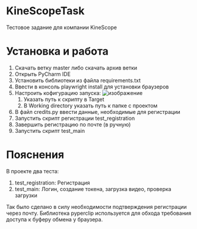 # KineScopeTask
Тестовое задание для компании KineScope

# Установка и работа
1. Скачать ветку master либо скачать архив ветки
2. Открыть PyCharm IDE
3. Установить библиотеки из файла requirements.txt
4. Ввести в консоль playwright install для установки браузеров
5. Настроить кофигурацию запуска:
   ![изображение](https://github.com/user-attachments/assets/9d5774e4-faa7-4a35-90a0-ed6690c1a52c)
   1. Указать путь к скрипту в Target
   2. В Working directory указать путь к папке с проектом
6. В файл credits.py ввести данные, необходимые для регистрации
7. Запустить скрипт регистрации test_registration
8. Завершить регистрацию по почте (в ручную)
9. Запустить скрипт test_main

# Пояснения
В проекте два теста:
1. test_registration: Регистрация
2. test_main: Логин, создание токена, загрузка видео, проверка загрузки

Так было сделано в силу необходимости подтверждения регистрации через почту.
Библиотека pyperclip используется для обхода требования доступа к буферу обмена у браузера.
    
